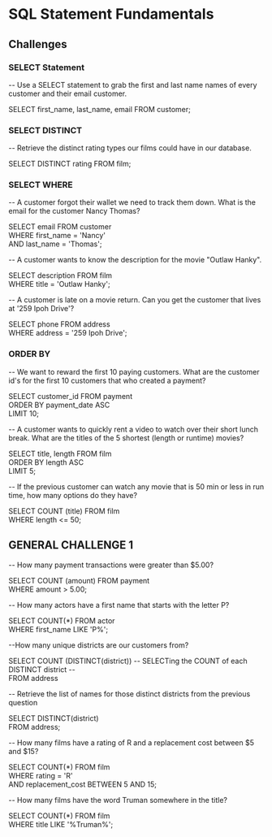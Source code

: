 # SQL Statement Fundamentals

## Challenges
### SELECT Statement
-- Use a SELECT statement to grab the first and last name names of every customer and their email customer. 

SELECT first_name, last_name, email FROM customer; 

### SELECT DISTINCT
-- Retrieve the distinct rating types our films could have in our database.

SELECT DISTINCT rating FROM film; 

### SELECT WHERE 
-- A customer forgot their wallet we need to track them down. What is the email for the customer Nancy Thomas?

SELECT email FROM customer
<br>WHERE first_name = 'Nancy'
<br>AND last_name = 'Thomas';

-- A customer wants to know the description for the movie "Outlaw Hanky".

SELECT description FROM film
<br>WHERE title = 'Outlaw Hanky';

-- A customer is late on a movie return. Can you get the customer that lives at '259 Ipoh Drive'?

SELECT phone FROM address
<br> WHERE address = '259 Ipoh Drive';

### ORDER BY
-- We want to reward the first 10 paying customers. What are the customer id's for the first 10 customers that who created a payment?

SELECT customer_id FROM payment
<br> ORDER BY payment_date ASC
<br> LIMIT 10; 

-- A customer wants to quickly rent a video to watch over their short lunch break. What are the titles of the 5 shortest (length or runtime) movies?

SELECT title, length FROM film
<br> ORDER BY length ASC
<br> LIMIT 5;

-- If the previous customer can watch any movie that is 50 min or less in run time, how many options do they have?

SELECT COUNT (title) FROM film
<br> WHERE length <= 50;

## GENERAL CHALLENGE 1

-- How many payment transactions were greater than $5.00?

SELECT COUNT (amount) FROM payment
<br> WHERE amount > 5.00;

-- How many actors have a first name that starts with the letter P?

SELECT COUNT(*) FROM actor 
<br> WHERE first_name LIKE 'P%';

--How many unique districts are our customers from?

SELECT COUNT (DISTINCT(district)) -- SELECTing the COUNT of each DISTINCT district -- 
<br> FROM address 

-- Retrieve the list of names for those distinct districts from the previous question

SELECT DISTINCT(district) 
<br> FROM address;

-- How many films have a rating of R and a replacement cost between $5 and $15?
     
SELECT COUNT(*) FROM film
<br> WHERE rating = 'R'
<br> AND replacement_cost BETWEEN 5 AND 15;

-- How many films have the word Truman somewhere in the title?

SELECT COUNT(*) FROM film
<br> WHERE title LIKE '%Truman%';

